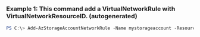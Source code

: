 ### Example 1: This command add a VirtualNetworkRule with VirtualNetworkResourceID. (autogenerated)
```powershell
PS C:\> Add-AzStorageAccountNetworkRule -Name mystorageaccount -ResourceGroupName myResourceGroup -VirtualNetworkResourceId $subnet[0].Id
```

